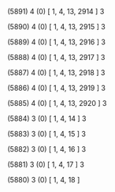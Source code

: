 (5891) 4 (0) [ 1, 4, 13, 2914 ] 3 


(5890) 4 (0) [ 1, 4, 13, 2915 ] 3 


(5889) 4 (0) [ 1, 4, 13, 2916 ] 3 


(5888) 4 (0) [ 1, 4, 13, 2917 ] 3 


(5887) 4 (0) [ 1, 4, 13, 2918 ] 3 


(5886) 4 (0) [ 1, 4, 13, 2919 ] 3 


(5885) 4 (0) [ 1, 4, 13, 2920 ] 3 


(5884) 3 (0) [ 1, 4, 14 ] 3 


(5883) 3 (0) [ 1, 4, 15 ] 3 


(5882) 3 (0) [ 1, 4, 16 ] 3 


(5881) 3 (0) [ 1, 4, 17 ] 3 


(5880) 3 (0) [ 1, 4, 18 ]  

